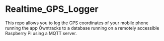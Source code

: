 # Realtime_GPS_Logger
This repo allows you to log the GPS coordinates of your mobile phone running the app Owntracks to a database running on a remotely accessible Raspberry Pi using a MQTT server. 
